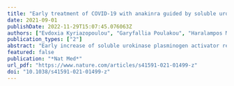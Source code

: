 ```yaml
---
title: "Early treatment of COVID-19 with anakinra guided by soluble urokinase plasminogen receptor plasma levels: a double-blind, randomized controlled phase 3 trial"
date: 2021-09-01
publishDate: 2022-11-29T15:07:45.076063Z
authors: ["Evdoxia Kyriazopoulou", "Garyfallia Poulakou", "Haralampos Milionis", "Simeon Metallidis", "Georgios Adamis", "Konstantinos Tsiakos", "Archontoula Fragkou", "Aggeliki Rapti", "Christina Damoulari", "Massimo Fantoni", "Ioannis Kalomenidis", "Georgios Chrysos", "Andrea Angheben", "Ilias Kainis", "Zoi Alexiou", "Francesco Castelli", "Francesco Saverio Serino", "Maria Tsilika", "Petros Bakakos", "Emanuele Nicastri", "Vassiliki Tzavara", "Evangelos Kostis", "Lorenzo Dagna", "Panagiotis Koufargyris", "Katerina Dimakou", "Spyridon Savvanis", "Glykeria Tzatzagou", "Maria Chini", "Giulio Cavalli", "Matteo Bassetti", "Konstantina Katrini", "Vasileios Kotsis", "George Tsoukalas", "Carlo Selmi", "Ioannis Bliziotis", "Michael Samarkos", "Michael Doumas", "Sofia Ktena", "Aikaterini Masgala", "Ilias Papanikolaou", "Maria Kosmidou", "Dimitra-Melia Myrodia", "Aikaterini Argyraki", "Chiara Simona Cardellino", "Katerina Koliakou", "Eleni-Ioanna Katsigianni", "Vassiliki Rapti", "Efthymia Giannitsioti", "Antonella Cingolani", "Styliani Micha", "Karolina Akinosoglou", "Orestis Liatsis-Douvitsas", "Styliani Symbardi", "Nikolaos Gatselis", "Maria Mouktaroudi", "Giuseppe Ippolito", "Eleni Florou", "Antigone Kotsaki", "Mihai G. Netea", "Jesper Eugen-Olsen", "Miltiades Kyprianou", "Periklis Panagopoulos", "George N. Dalekos", "Evangelos J. Giamarellos-Bourboulis"]
publication_types: ["2"]
abstract: "Early increase of soluble urokinase plasminogen activator receptor (suPAR) serum levels is indicative of increased risk of progression of coronavirus disease 2019 (COVID-19) to respiratory failure. The SAVE-MORE double-blind, randomized controlled trial evaluated the efficacy and safety of anakinra, an IL-1α/β inhibitor, in 594 patients with COVID-19 at risk of progressing to respiratory failure as identified by plasma suPAR ≥6 ng ml−1, 85.9% (n = 510) of whom were receiving dexamethasone. At day 28, the adjusted proportional odds of having a worse clinical status (assessed by the 11-point World Health Organization Clinical Progression Scale (WHO-CPS)) with anakinra, as compared to placebo, was 0.36 (95% confidence interval 0.26–0.50). The median WHO-CPS decrease on day 28 from baseline in the placebo and anakinra groups was 3 and 4 points, respectively (odds ratio (OR) = 0.40, P textless 0.0001); the respective median decrease of Sequential Organ Failure Assessment (SOFA) score on day 7 from baseline was 0 and 1 points (OR = 0.63, P = 0.004). Twenty-eight-day mortality decreased (hazard ratio = 0.45, P = 0.045), and hospital stay was shorter."
featured: false
publication: "*Nat Med*"
url_pdf: "https://www.nature.com/articles/s41591-021-01499-z"
doi: "10.1038/s41591-021-01499-z"
---
```



